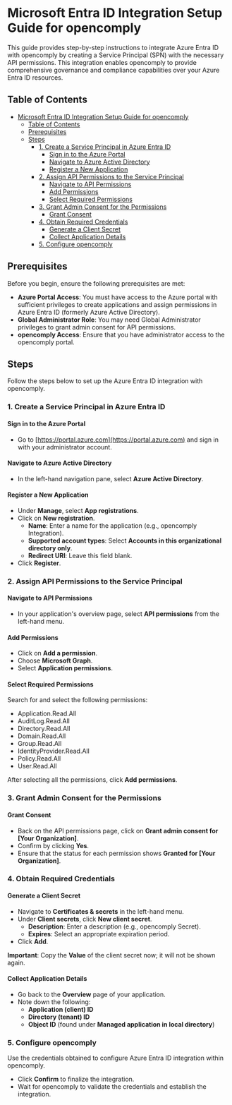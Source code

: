 # Microsoft Entra ID Integration Setup Guide for opencomply

This guide provides step-by-step instructions to integrate Azure Entra ID with opencomply by creating a Service Principal (SPN) with the necessary API permissions. This integration enables opencomply to provide comprehensive governance and compliance capabilities over your Azure Entra ID resources.

## Table of Contents

- [Microsoft Entra ID Integration Setup Guide for opencomply](#microsoft-entra-id-integration-setup-guide-for-opencomply)
  - [Table of Contents](#table-of-contents)
  - [Prerequisites](#prerequisites)
  - [Steps](#steps)
    - [1. Create a Service Principal in Azure Entra ID](#1-create-a-service-principal-in-azure-entra-id)
      - [Sign in to the Azure Portal](#sign-in-to-the-azure-portal)
      - [Navigate to Azure Active Directory](#navigate-to-azure-active-directory)
      - [Register a New Application](#register-a-new-application)
    - [2. Assign API Permissions to the Service Principal](#2-assign-api-permissions-to-the-service-principal)
      - [Navigate to API Permissions](#navigate-to-api-permissions)
      - [Add Permissions](#add-permissions)
      - [Select Required Permissions](#select-required-permissions)
    - [3. Grant Admin Consent for the Permissions](#3-grant-admin-consent-for-the-permissions)
      - [Grant Consent](#grant-consent)
    - [4. Obtain Required Credentials](#4-obtain-required-credentials)
      - [Generate a Client Secret](#generate-a-client-secret)
      - [Collect Application Details](#collect-application-details)
    - [5. Configure opencomply](#5-configure-opencomply)

## Prerequisites

Before you begin, ensure the following prerequisites are met:

- **Azure Portal Access**: You must have access to the Azure portal with sufficient privileges to create applications and assign permissions in Azure Entra ID (formerly Azure Active Directory).
- **Global Administrator Role**: You may need Global Administrator privileges to grant admin consent for API permissions.
- **opencomply Access**: Ensure that you have administrator access to the opencomply portal.

## Steps

Follow the steps below to set up the Azure Entra ID integration with opencomply.

### 1. Create a Service Principal in Azure Entra ID

#### Sign in to the Azure Portal

- Go to [https://portal.azure.com](https://portal.azure.com) and sign in with your administrator account.

#### Navigate to Azure Active Directory

- In the left-hand navigation pane, select **Azure Active Directory**.

#### Register a New Application

- Under **Manage**, select **App registrations**.
- Click on **New registration**.
  - **Name**: Enter a name for the application (e.g., opencomply Integration).
  - **Supported account types**: Select **Accounts in this organizational directory only**.
  - **Redirect URI**: Leave this field blank.
- Click **Register**.

### 2. Assign API Permissions to the Service Principal

#### Navigate to API Permissions

- In your application's overview page, select **API permissions** from the left-hand menu.

#### Add Permissions

- Click on **Add a permission**.
- Choose **Microsoft Graph**.
- Select **Application permissions**.

#### Select Required Permissions

Search for and select the following permissions:

- Application.Read.All
- AuditLog.Read.All
- Directory.Read.All
- Domain.Read.All
- Group.Read.All
- IdentityProvider.Read.All
- Policy.Read.All
- User.Read.All

After selecting all the permissions, click **Add permissions**.

### 3. Grant Admin Consent for the Permissions

#### Grant Consent

- Back on the API permissions page, click on **Grant admin consent for [Your Organization]**.
- Confirm by clicking **Yes**.
- Ensure that the status for each permission shows **Granted for [Your Organization]**.

### 4. Obtain Required Credentials

#### Generate a Client Secret

- Navigate to **Certificates & secrets** in the left-hand menu.
- Under **Client secrets**, click **New client secret**.
  - **Description**: Enter a description (e.g., opencomply Secret).
  - **Expires**: Select an appropriate expiration period.
- Click **Add**.

**Important**: Copy the **Value** of the client secret now; it will not be shown again.

#### Collect Application Details

- Go back to the **Overview** page of your application.
- Note down the following:
  - **Application (client) ID**
  - **Directory (tenant) ID**
  - **Object ID** (found under **Managed application in local directory**)

### 5. Configure opencomply

Use the credentials obtained to configure Azure Entra ID integration within opencomply.

- Click **Confirm** to finalize the integration.
- Wait for opencomply to validate the credentials and establish the integration.
